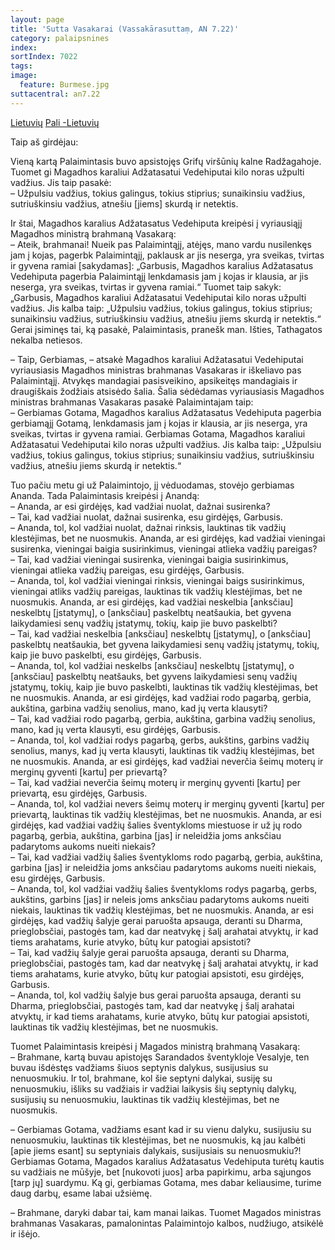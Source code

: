 ```yaml
---
layout: page
title: 'Sutta Vasakarai (Vassakārasuttaṃ, AN 7.22)'
category: palaipsnines
index:  
sortIndex: 7022
tags:
image:
  feature: Burmese.jpg
suttacentral: an7.22
---
```

<a href="../Vassakārasutta-lt" class="btn btn-primary btn-next">Lietuvių</a>
<a href="../Vassakārasutta pali" class="btn btn-primary btn-next">Pali -Lietuvių</a> <br />

Taip aš girdėjau:

Vieną kartą Palaimintasis buvo apsistojęs Grifų viršūnių kalne Radžagahoje.
Tuomet gi Magadhos karaliui Adžatasatui Vedehiputai kilo noras užpulti vadžius.
Jis taip pasakė: <br/>
– Užpulsiu vadžius, tokius galingus, tokius stiprius; sunaikinsiu vadžius, sutriuškinsiu vadžius, atnešiu [jiems] skurdą ir netektis.

Ir štai, Magadhos karalius Adžatasatus Vedehiputa kreipėsi į vyriausiąjį Magadhos ministrą brahmaną Vasakarą:<br/>
– Ateik, brahmanai! Nueik pas Palaimintąjį, atėjęs, mano vardu nusilenkęs jam į kojas, pagerbk Palaimintąjį, paklausk ar jis neserga, yra sveikas, tvirtas ir gyvena ramiai [sakydamas]:
„Garbusis, Magadhos karalius Adžatasatus Vedehiputa pagerbia Palaimintąjį lenkdamasis jam į kojas ir klausia, ar jis neserga, yra sveikas, tvirtas ir gyvena ramiai.“
Tuomet taip sakyk: „Garbusis, Magadhos karaliui Adžatasatui Vedehiputai kilo noras užpulti vadžius.
Jis kalba taip: „Užpulsiu vadžius, tokius galingus, tokius stiprius; sunaikinsiu vadžius, sutriuškinsiu vadžius, atnešiu jiems skurdą ir netektis.“
Gerai įsiminęs tai, ką pasakė, Palaimintasis, pranešk man. Išties, Tathagatos nekalba netiesos. 

– Taip, Gerbiamas, – atsakė Magadhos karaliui Adžatasatui Vedehiputai vyriausiasis Magadhos ministras brahmanas Vasakaras ir iškeliavo pas Palaimintąjį. Atvykęs mandagiai pasisveikino, apsikeitęs mandagiais ir draugiškais žodžiais atsisėdo šalia.
Šalia sėdėdamas vyriausiasis Magadhos ministras brahmanas Vasakaras pasakė Palaimintajam taip:<br/>
– Gerbiamas Gotama, Magadhos karalius Adžatasatus Vedehiputa pagerbia gerbiamąjį Gotamą, lenkdamasis jam į kojas ir klausia, ar jis neserga, yra sveikas, tvirtas ir gyvena ramiai.
Gerbiamas Gotama, Magadhos karaliui Adžatasatui Vedehiputai kilo noras užpulti vadžius.
Jis kalba taip: „Užpulsiu vadžius, tokius galingus, tokius stiprius; sunaikinsiu vadžius, sutriuškinsiu vadžius, atnešiu jiems skurdą ir netektis.“


Tuo pačiu metu gi už Palaimintojo, jį vėduodamas, stovėjo gerbiamas Ananda.
Tada Palaimintasis kreipėsi į Anandą:<br/> 
– Ananda, ar esi girdėjęs, kad vadžiai nuolat, dažnai susirenka?<br/>
– Tai, kad vadžiai nuolat, dažnai susirenka, esu girdėjęs, Garbusis.<br/>
– Ananda, tol, kol vadžiai nuolat, dažnai rinksis, lauktinas tik vadžių klestėjimas, bet ne nuosmukis. Ananda, ar esi girdėjęs, kad vadžiai vieningai susirenka, vieningai baigia susirinkimus, vieningai atlieka vadžių pareigas?<br/>
– Tai, kad vadžiai vieningai susirenka, vieningai baigia susirinkimus, vieningai atlieka vadžių pareigas, esu girdėjęs, Garbusis.<br/>
– Ananda, tol, kol vadžiai vieningai rinksis, vieningai baigs susirinkimus, vieningai atliks vadžių pareigas, lauktinas tik vadžių klestėjimas, bet ne nuosmukis.
Ananda, ar esi girdėjęs, kad vadžiai neskelbia [anksčiau] neskelbtų [įstatymų], o [anksčiau] paskelbtų neatšaukia, bet gyvena laikydamiesi senų vadžių įstatymų, tokių, kaip jie buvo paskelbti? <br/>
– Tai, kad vadžiai neskelbia [anksčiau] neskelbtų [įstatymų], o [anksčiau] paskelbtų neatšaukia, bet gyvena laikydamiesi senų vadžių įstatymų, tokių, kaip jie buvo paskelbti, esu girdėjęs, Garbusis.<br/>
– Ananda, tol, kol vadžiai neskelbs [anksčiau] neskelbtų [įstatymų], o [anksčiau] paskelbtų neatšauks, bet gyvens laikydamiesi senų vadžių įstatymų, tokių, kaip jie buvo paskelbti, lauktinas tik vadžių klestėjimas, bet ne nuosmukis.
Ananda, ar esi girdėjęs, kad vadžiai rodo pagarbą, gerbia, aukština, garbina vadžių senolius, mano, kad jų verta klausyti?<br/>
– Tai, kad vadžiai rodo pagarbą, gerbia, aukština, garbina vadžių senolius, mano, kad jų verta klausyti, esu girdėjęs, Garbusis.<br/>
– Ananda, tol, kol vadžiai rodys pagarbą, gerbs, aukštins, garbins vadžių senolius, manys, kad jų verta klausyti, lauktinas tik vadžių klestėjimas, bet ne nuosmukis.
Ananda, ar esi girdėjęs, kad vadžiai neverčia šeimų moterų ir merginų gyventi [kartu] per prievartą?<br/>
– Tai, kad vadžiai neverčia šeimų moterų ir merginų gyventi [kartu] per prievartą, esu girdėjęs, Garbusis.<br/>
– Ananda, tol, kol vadžiai nevers šeimų moterų ir merginų gyventi [kartu] per prievartą, lauktinas tik vadžių klestėjimas, bet ne nuosmukis.
Ananda, ar esi girdėjęs, kad vadžiai vadžių šalies šventykloms miestuose ir už jų rodo pagarbą, gerbia, aukština, garbina [jas] ir neleidžia joms anksčiau padarytoms aukoms nueiti niekais?<br/>
– Tai, kad vadžiai vadžių šalies šventykloms rodo pagarbą, gerbia, aukština, garbina [jas] ir neleidžia joms anksčiau padarytoms aukoms nueiti niekais, esu girdėjęs, Garbusis.<br/>
– Ananda, tol, kol vadžiai vadžių šalies šventykloms rodys pagarbą, gerbs, aukštins, garbins [jas] ir neleis joms anksčiau padarytoms aukoms nueiti niekais, lauktinas tik vadžių klestėjimas, bet ne nuosmukis.
Ananda, ar esi girdėjęs, kad vadžių šalyje gerai paruošta apsauga, deranti su Dharma, prieglobsčiai, pastogės tam, kad dar neatvykę į šalį arahatai atvyktų, ir kad tiems arahatams, kurie atvyko, būtų kur patogiai apsistoti?<br/>
– Tai, kad vadžių šalyje gerai paruošta apsauga, deranti su Dharma, prieglobsčiai, pastogės tam, kad dar neatvykę į šalį arahatai atvyktų, ir kad tiems arahatams, kurie atvyko, būtų kur patogiai apsistoti, esu girdėjęs, Garbusis.<br/>
– Ananda, tol, kol vadžių šalyje bus gerai paruošta apsauga, deranti su Dharma, prieglobsčiai, pastogės tam, kad dar neatvykę į šalį arahatai atvyktų, ir kad tiems arahatams, kurie atvyko, būtų kur patogiai apsistoti, lauktinas tik vadžių klestėjimas, bet ne nuosmukis.

Tuomet Palaimintasis kreipėsi į Magados ministrą brahmaną Vasakarą:<br/>
– Brahmane, kartą buvau apistojęs Sarandados šventykloje Vesalyje, ten buvau išdėstęs vadžiams šiuos septynis dalykus, susijusius su nenuosmukiu. Ir tol, brahmane, kol šie septyni dalykai, susiję su nenuosmukiu, išliks su vadžiais ir vadžiai laikysis šių septynių dalykų, susijusių su nenuosmukiu, lauktinas tik vadžių klestėjimas, bet ne nuosmukis.

– Gerbiamas Gotama, vadžiams esant kad ir su vienu dalyku, susijusiu su nenuosmukiu, lauktinas tik klestėjimas, bet ne nuosmukis, ką jau kalbėti [apie jiems esant] su septyniais dalykais, susijusiais su nenuosmukiu?!
Gerbiamas Gotama, Magados karalius Adžatasatus Vedehiputa turėtų kautis su vadžiais ne mūšyje, bet [nukovoti juos] arba papirkimu, arba sąjungos [tarp jų] suardymu.
Ką gi, gerbiamas Gotama, mes dabar keliausime, turime daug darbų, esame labai užsiėmę.

– Brahmane, daryki dabar tai, kam manai laikas.
Tuomet Magados ministras brahmanas Vasakaras, pamalonintas Palaimintojo kalbos, nudžiugo, atsikėlė ir išėjo.


 
